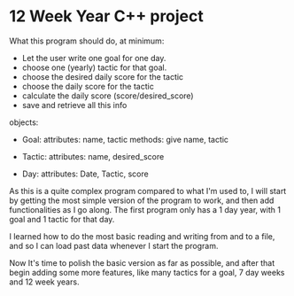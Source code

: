 # 12 Week Year C++ project

What this program should do, at minimum:

- Let the user write one goal for one day.
- choose one (yearly) tactic for that goal.
- choose the desired daily score for the tactic
- choose the daily score for the tactic 
- calculate the daily score (score/desired_score)
- save and retrieve all this info

objects:
- Goal: attributes: name, tactic 
        methods: give name, tactic

- Tactic: attributes: name, desired_score

- Day: attributes: Date, Tactic, score



As this is a quite complex program compared to what I'm used to, I will start by getting
the most simple version of the program to work, and then add functionalities as I go along.
The first program only has a 1 day year, with 1 goal and 1 tactic for that day. 

I learned how to do the most basic reading and writing from and to a file, and so I can load 
past data whenever I start the program. 

Now It's time to polish the basic version as far as possible, and after that begin adding some more
features, like many tactics for a goal, 7 day weeks and 12 week years.